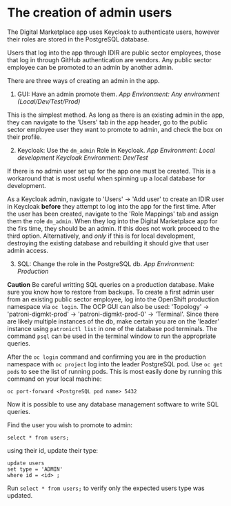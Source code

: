 # The creation of admin users

The Digital Marketplace app uses Keycloak to authenticate users, however their roles are stored in the PostgreSQL database.  

Users that log into the app through IDIR are public sector employees, those that log in through GitHub authentication are vendors. Any public sector employee can be promoted to an admin by another admin.

There are three ways of creating an admin in the app. 

1. GUI: Have an admin promote them.
_App Environment: Any environment (Local/Dev/Test/Prod)_

This is the simplest method. As long as there is an existing admin in the app, they can navigate to the 'Users' tab in the app header, go to the public sector employee user they want to promote to admin, and check the box on their profile.

2. Keycloak: Use the `dm_admin` Role in Keycloak.
_App Environment: Local development_
_Keycloak Environment: Dev/Test_

If there is no admin user set up for the app one must be created.  This is a workaround that is most useful when spinning up a local database for development.  

As a Keycloak admin, navigate to 'Users' -> 'Add user' to create an IDIR user in Keycloak **before** they attempt to log into the app for the first time. After the user has been created, navigate to the 'Role Mappings' tab and assign them the role `dm_admin`.  When they log into the Digital Marketplace app for the firs time, they should be an admin.  If this does not work proceed to the third option. Alternatively, and *only* if this is for local development, destroying the existing database and rebuilding it should give that user admin access.

3. SQL: Change the role in the PostgreSQL db.
_App Environment: Production_

**Caution** Be careful writting SQL queries on a production database.  Make sure you know how to restore from backups.  To create a first admin user from an existing public sector employee, log into the OpenShift production namespace via `oc login`. The OCP GUI can also be used: 'Topology' -> 'patroni-digmkt-prod' -> 'patroni-digmkt-prod-0' -> 'Terminal'. Since there are likely multiple instances of the db, make certain you are on the 'leader' instance using `patronictl list` in one of the database pod terminals. The command `psql` can be used in the terminal window to run the appropriate queries.

After the `oc login` command and confirming you are in the production namespace with `oc project` log into the leader PostgreSQL pod. Use `oc get pods` to see the list of running pods. This is most easily done by running this command on your local machine:

`oc port-forward <PostgreSQL pod name> 5432`

Now it is possible to use any database management software to write SQL queries.

Find the user you wish to promote to admin:

`select * from users;`

using their id, update their type:

```
update users
set type = 'ADMIN'
where id = <id> ;
```

Run `select * from users;` to verify only the expected users type was updated.
